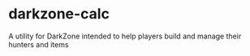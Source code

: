 # darkzone-calc
A utility for DarkZone intended to help players build and manage their hunters and items
